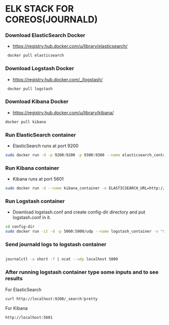 # ELK STACK FOR COREOS(JOURNALD) #

### Download ElasticSearch Docker ###
- https://registry.hub.docker.com/u/library/elasticsearch/

```bash
 docker pull elasticsearch
```
### Download Logstash Docker ###
- https://registry.hub.docker.com/_/logstash/

```bash
 docker pull logstash
```
### Download Kibana Docker ###
- https://registry.hub.docker.com/u/library/kibana/

```bash
docker pull kibana
```

### Run ElasticSearch container ###

- ElasticSearch runs at port 9200

```bash
sudo docker run -d -p 9200:9200 -p 9300:9300 --name elasticsearch_container elasticsearch
```

### Run Kibana container ###

- Kibana runs at port 5601

```bash
sudo docker run -d --name kibana_container -e ELASTICSEARCH_URL=http://elastichsearch_container_ip:9200 -p 5601:5601 kibana
```

### Run Logstash container ###

- Download logstash.conf and create config-dir directory and put logstash.conf in it.

```bash
cd config-dir
sudo docker run -it -d -p 5000:5000/udp --name logstash_container -v "$PWD":/config logstash logstash -f /config/log.conf
```

### Send journald logs to logstash container ###

```bash

journalctl -o short -f | ncat --udp localhost 5000
```


### After running logstash container type some inputs and to see results ###

For ElasticSearch

```bash
curl http://localhost:9200/_search?pretty
```

For Kibana

```bash
http://localhost:5601
```
